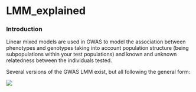 LMM_explained
=============

### Introduction
Linear mixed models are used in GWAS to model the association between phenotypes and genotypes taking into account population structure (being subpopulations within your test populations) and known and unknown relatedness between the individuals tested.

Several versions of the GWAS LMM exist, but all following the general form:

![](http://www.plosgenetics.org/article/fetchObject.action?uri=info:doi/10.1371/journal.pgen.1004445.e066&representation=PNG)


